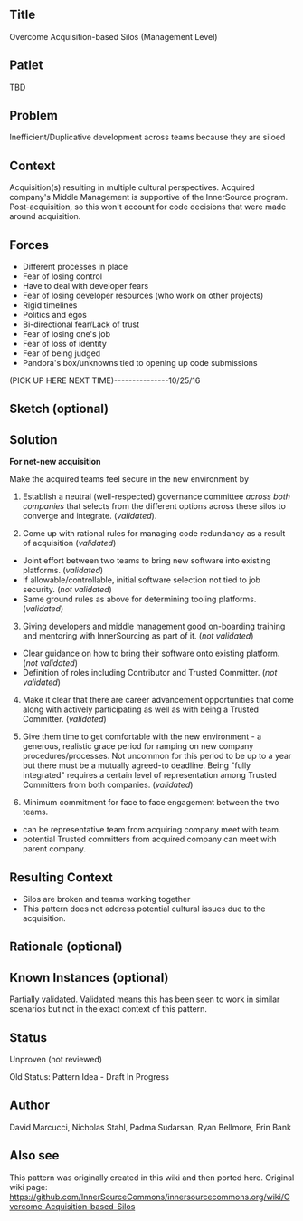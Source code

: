 ## Title

Overcome Acquisition-based Silos (Management Level)

## Patlet

TBD

## Problem

Inefficient/Duplicative development across teams because they are siloed

## Context

Acquisition(s) resulting in multiple cultural perspectives. Acquired company's Middle Management is supportive of the InnerSource program. Post-acquisition, so this won't account for code decisions that were made around acquisition.

## Forces

- Different processes in place
- Fear of losing control
- Have to deal with developer fears
- Fear of losing developer resources (who work on other projects)
- Rigid timelines   
- Politics and egos    
- Bi-directional fear/Lack of trust
- Fear of losing one's job
- Fear of loss of identity
- Fear of being judged
- Pandora's box/unknowns tied to opening up code submissions

(PICK UP HERE NEXT TIME)---------------10/25/16

## Sketch (optional)

## Solution

**For net-new acquisition**

Make the acquired teams feel secure in the new environment by

1. Establish a neutral (well-respected) governance committee _across both companies_ that selects from the different options across these silos to converge and integrate. (_validated_).   

2. Come up with rational rules for managing code redundancy as a result of acquisition (_validated_)
 - Joint effort between two teams to bring new software into existing platforms. (_validated_)
 - If allowable/controllable, initial software selection not tied to job security. (_not validated_)
 - Same ground rules as above for determining tooling platforms. (_validated_)

3. Giving developers and middle management good on-boarding training and mentoring with InnerSourcing as part of it. (_not validated_)
 - Clear guidance on how to bring their software onto existing platform. (_not validated_)
 - Definition of roles including Contributor and Trusted Committer. (_not validated_)

4. Make it clear that there are career advancement opportunities that come along with actively participating as well as with being a Trusted Committer. (_validated_)

5. Give them time to get comfortable with the new environment - a generous, realistic grace period for ramping on new company procedures/processes. Not uncommon for this period to be up to a year but there must be a mutually agreed-to deadline. Being "fully integrated" requires a certain level of representation among Trusted Committers from both companies. (_validated_)

6. Minimum commitment for face to face engagement between the two teams.
 - can be representative team from acquiring company meet with team.
 - potential Trusted committers from acquired company can meet with parent company.

## Resulting Context

- Silos are broken and teams working together
- This pattern does not address potential cultural issues due to the acquisition.  

## Rationale (optional)

## Known Instances (optional)

Partially validated. Validated means this has been seen to work in similar scenarios but not in the exact context of this pattern.

## Status

Unproven (not reviewed)

Old Status: Pattern Idea - Draft In Progress

## Author

David Marcucci, Nicholas Stahl, Padma Sudarsan, Ryan Bellmore, Erin Bank

## Also see

This pattern was originally created in this wiki and then ported here.
Original wiki page:
https://github.com/InnerSourceCommons/innersourcecommons.org/wiki/Overcome-Acquisition-based-Silos

